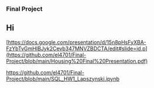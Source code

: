 ### Final Project

## Hi

[https://docs.google.com/presentation/d/15n8pHsFyXBA-FzYbTvGmHIBJyk2Cevb347MNVZBDCTA/edit#slide=id.p](https://github.com/el4701/Final-Project/blob/main/Housing%20Final%20Presentation.pdf)

https://github.com/el4701/Final-Project/blob/main/SQL_HW1_Lapszynski.ipynb

